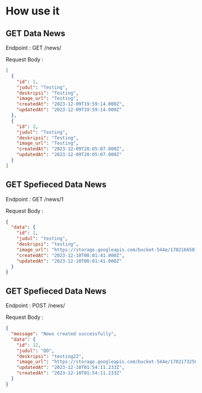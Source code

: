 # How use it

## GET Data News

Endpoint : GET /news/

Request Body :

```json
[
  {
    "id": 1,
    "judul": "Testing",
    "deskripsi": "Testing",
    "image_url": "Testing",
    "createdAt": "2023-12-09T19:59:14.000Z",
    "updatedAt": "2023-12-09T19:59:14.000Z"
  },
  {
    "id": 2,
    "judul": "Testing",
    "deskripsi": "Testing",
    "image_url": "Testing",
    "createdAt": "2023-12-09T20:05:07.000Z",
    "updatedAt": "2023-12-09T20:05:07.000Z"
  }
]
```

## GET Spefieced Data News

Endpoint : GET /news/1

Request Body :

```json
{
  "data": {
    "id": 1,
    "judul": "testing",
    "deskripsi": "testing",
    "image_url": "https://storage.googleapis.com/bucket-544e/1702166501667_8395-pepe-cool.png",
    "createdAt": "2023-12-10T00:01:41.000Z",
    "updatedAt": "2023-12-10T00:01:41.000Z"
  }
}
```

## GET Spefieced Data News

Endpoint : POST /news/

Request Body :

```json
{
  "message": "News created successfully",
  "data": {
    "id": 12,
    "judul": "DD",
    "deskripsi": "testing22",
    "image_url": "https://storage.googleapis.com/bucket-544e/1702173250195_8395-pepe-cool.png",
    "updatedAt": "2023-12-10T01:54:11.233Z",
    "createdAt": "2023-12-10T01:54:11.233Z"
  }
}
```
